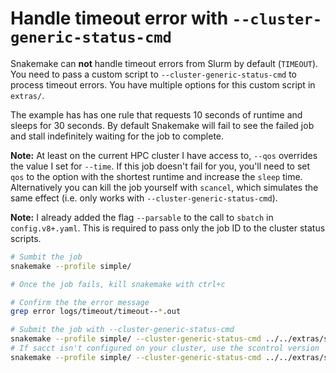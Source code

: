 # Handle timeout error with `--cluster-generic-status-cmd`

Snakemake can **not** handle timeout errors from Slurm by default (`TIMEOUT`).
You need to pass a custom script to `--cluster-generic-status-cmd` to process timeout
errors. You have multiple options for this custom script in `extras/`.

The example has has one rule that requests 10 seconds of runtime and sleeps for
30 seconds. By default Snakemake will fail to see the failed job and stall
indefinitely waiting for the job to complete.

**Note:** At least on the current HPC cluster I have access to, `--qos`
overrides the value I set for `--time`. If this job doesn't fail for you, you'll
need to set `qos` to the option with the shortest runtime and increase the
`sleep` time. Alternatively you can kill the job yourself with `scancel`, which
simulates the same effect (i.e. only works with `--cluster-generic-status-cmd`).

**Note:** I already added the flag `--parsable` to the call to `sbatch` in
`config.v8+.yaml`. This is required to pass only the job ID to the cluster status
scripts.

```sh
# Sumbit the job
snakemake --profile simple/

# Once the job fails, kill snakemake with ctrl+c

# Confirm the the error message
grep error logs/timeout/timeout--*.out

# Submit the job with --cluster-generic-status-cmd
snakemake --profile simple/ --cluster-generic-status-cmd ../../extras/status-sacct.sh
# If sacct isn't configured on your cluster, use the scontrol version
snakemake --profile simple/ --cluster-generic-status-cmd ../../extras/status-scontrol.sh
```
